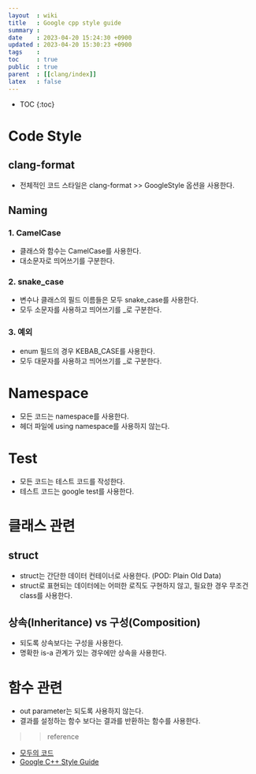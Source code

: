 ```yaml
---
layout  : wiki
title   : Google cpp style guide
summary : 
date    : 2023-04-20 15:24:30 +0900
updated : 2023-04-20 15:30:23 +0900
tags    : 
toc     : true
public  : true
parent  : [[clang/index]]
latex   : false
---
```

* TOC
{:toc}


# Code Style

## clang-format
- 전체적인 코드 스타일은 clang-format >> GoogleStyle 옵션을 사용한다.

## Naming

### 1. CamelCase
- 클래스와 함수는 CamelCase를 사용한다.
- 대소문자로 띄어쓰기를 구분한다.

### 2. snake_case
- 변수나 클래스의 필드 이름들은 모두 snake_case를 사용한다.
- 모두 소문자를 사용하고 띄어쓰기를 _로 구분한다.
 
### 3. 예외
- enum 필드의 경우 KEBAB_CASE를 사용한다.
- 모두 대문자를 사용하고 띄어쓰기를 _로 구분한다.


# Namespace
- 모든 코드는 namespace를 사용한다.
- 헤더 파일에  using namespace를 사용하지 않는다.


# Test
- 모든 코드는 테스트 코드를 작성한다.
- 테스트 코드는 google test를 사용한다.

# 클래스 관련

## struct
- struct는 간단한 데이터 컨테이너로 사용한다. (POD: Plain Old Data)
- struct로 표현되는 데이터에는 어떠한 로직도 구현하지 않고, 필요한 경우 무조건 class를 사용한다.

## 상속(Inheritance) vs 구성(Composition)
- 되도록 상속보다는 구성을 사용한다.
- 명확한 is-a 관계가 있는 경우에만 상속을 사용한다.


# 함수 관련
- out parameter는 되도록 사용하지 않는다.
- 결과를 설정하는 함수 보다는 결과를 반환하는 함수를 사용한다.


>> reference
- [모두의 코드](https://modoocode.com/335)
- [Google C++ Style Guide](https://google.github.io/styleguide/cppguide.html)